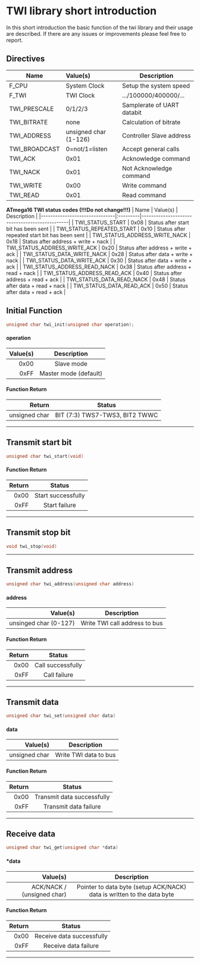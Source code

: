 # TWI library short introduction

In this short introduction the basic function of the twi library and their usage are described. If there are any issues or improvements please feel free to report.

## Directives

| Name          | Value(s)              | Description                        |
|---------------|:----------------------|------------------------------------|
| F_CPU         | System Clock          | Setup the system speed             |
| F_TWI         | TWI Clock             | .../100000/400000/...              |
| TWI_PRESCALE  | 0/1/2/3               | Samplerate of UART databit         |
| TWI_BITRATE   | none                  | Calculation of bitrate             |
| TWI_ADDRESS   | unsigned char (1-126) | Controller Slave address           |
| TWI_BROADCAST | 0=not/1=listen        | Accept general calls               |
| TWI_ACK       | 0x01                  | Acknowledge command                |
| TWI_NACK      | 0x01                  | Not Acknowledge command            |
| TWI_WRITE     | 0x00                  | Write command                      |
| TWI_READ      | 0x01                  | Read command                       |

**ATmega16 TWI status codes (!!!Do not change!!!)**
| Name                          | Value(s) | Description                                   |
|-------------------------------|:---------|-----------------------------------------------|
| TWI_STATUS_START              | 0x08     | Status after start bit has been sent          |
| TWI_STATUS_REPEATED_START     | 0x10     | Status after repeated start bit has been sent |
| TWI_STATUS_ADDRESS_WRITE_NACK | 0x18     | Status after address + write + nack           |
| TWI_STATUS_ADDRESS_WRITE_ACK  | 0x20     | Status after address + write + ack            |
| TWI_STATUS_DATA_WRITE_NACK    | 0x28     | Status after data + write + nack              |
| TWI_STATUS_DATA_WRITE_ACK     | 0x30     | Status after data + write + ack               |
| TWI_STATUS_ADDRESS_READ_NACK  | 0x38     | Status after address + read + nack            |
| TWI_STATUS_ADDRESS_READ_ACK   | 0x40     | Status after address + read + ack             |
| TWI_STATUS_DATA_READ_NACK     | 0x48     | Status after data + read + nack               |
| TWI_STATUS_DATA_READ_ACK      | 0x50     | Status after data + read + ack                |

## Initial Function

```c
unsigned char twi_init(unsigned char operation);
```

#### operation
| Value(s) | Description           |
|---------:|:---------------------:|
| 0x00     | Slave mode            |
| 0xFF     | Master mode (default) |

#### Function Return
| Return        | Status                         |
|--------------:|:------------------------------:|
| unsigned char | BIT (7:3) TWS7-TWS3, BIT2 TWWC |

---

## Transmit start bit

```c
unsigned char twi_start(void)
```

#### Function Return
| Return | Status             |
|-------:|:------------------:|
| 0x00   | Start successfully |
| 0xFF   | Start failure      |

---

## Transmit stop bit

```c
void twi_stop(void)
```

---

## Transmit address

```c
unsigned char twi_address(unsigned char address)
```

#### address
| Value(s)              | Description                   |
|----------------------:|:-----------------------------:|
| unsinged char (0-127) | Write TWI call address to bus |

#### Function Return
| Return | Status             |
|-------:|:------------------:|
| 0x00   | Call successfully  |
| 0xFF   | Call failure       |

---

## Transmit data

```c
unsigned char twi_set(unsigned char data)
```

#### data
| Value(s)      | Description           |
|--------------:|:---------------------:|
| unsigned char | Write TWI data to bus |

#### Function Return
| Return | Status                     |
|-------:|:--------------------------:|
| 0x00   | Transmit data successfully |
| 0xFF   | Transmit data failure      |

---

## Receive data

```c
unsigned char twi_get(unsigned char *data)
```

#### *data
| Value(s)                   | Description                                                            |
|---------------------------:|:----------------------------------------------------------------------:|
| ACK/NACK / (unsigned char) | Pointer to data byte (setup ACK/NACK) data is written to the data byte |

#### Function Return
| Return | Status                    |
|-------:|:-------------------------:|
| 0x00   | Receive data successfully |
| 0xFF   | Receive data failure      |

---

